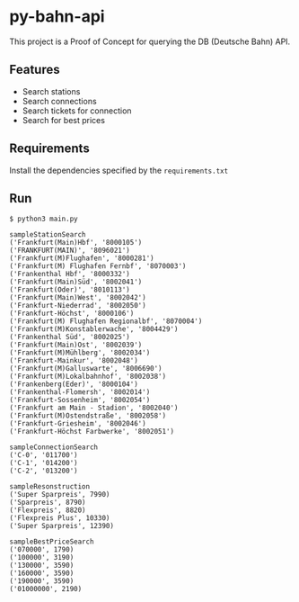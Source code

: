 # py-bahn-api
This project is a Proof of Concept for querying the DB (Deutsche Bahn) API.

## Features

* Search stations
* Search connections
* Search tickets for connection
* Search for best prices

## Requirements

Install the dependencies specified by the `requirements.txt`

## Run

```shell
$ python3 main.py

sampleStationSearch
('Frankfurt(Main)Hbf', '8000105')
('FRANKFURT(MAIN)', '8096021')
('Frankfurt(M)Flughafen', '8000281')
('Frankfurt(M) Flughafen Fernbf', '8070003')
('Frankenthal Hbf', '8000332')
('Frankfurt(Main)Süd', '8002041')
('Frankfurt(Oder)', '8010113')
('Frankfurt(Main)West', '8002042')
('Frankfurt-Niederrad', '8002050')
('Frankfurt-Höchst', '8000106')
('Frankfurt(M) Flughafen Regionalbf', '8070004')
('Frankfurt(M)Konstablerwache', '8004429')
('Frankenthal Süd', '8002025')
('Frankfurt(Main)Ost', '8002039')
('Frankfurt(M)Mühlberg', '8002034')
('Frankfurt-Mainkur', '8002048')
('Frankfurt(M)Galluswarte', '8006690')
('Frankfurt(M)Lokalbahnhof', '8002038')
('Frankenberg(Eder)', '8000104')
('Frankenthal-Flomersh', '8002014')
('Frankfurt-Sossenheim', '8002054')
('Frankfurt am Main - Stadion', '8002040')
('Frankfurt(M)Ostendstraße', '8002058')
('Frankfurt-Griesheim', '8002046')
('Frankfurt-Höchst Farbwerke', '8002051')

sampleConnectionSearch
('C-0', '011700')
('C-1', '014200')
('C-2', '013200')

sampleResonstruction
('Super Sparpreis', 7990)
('Sparpreis', 8790)
('Flexpreis', 8820)
('Flexpreis Plus', 10330)
('Super Sparpreis', 12390)

sampleBestPriceSearch
('070000', 1790)
('100000', 3190)
('130000', 3590)
('160000', 3590)
('190000', 3590)
('01000000', 2190)
```
